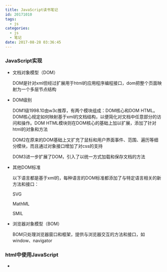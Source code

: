 ```yaml
---
title: JavaScript读书笔记
id: 20171010
tags:
  - js
categories:
  - js
  - 笔记
date: 2017-08-28 03:36:45
---
```


### JavaScript实现

- 文档对象模型（DOM）

  DOM是针对xml但经过扩展用于html的应用程序编程接口，dom把整个页面映射为一个多层节点结构

- DOM级别

  DOM1级1998.10由w3c推荐，有两个模块组成：DOM核心和DOM HTML。DOM核心规定如何映射基于xml的文档结构，以便简化对文档中任意部分的访问和操作。DOM HTML模块则在DOM核心的基础上加以扩展，添加了针对html的对象和方法

  DOM2在原来的DOM基础上又扩充了鼠标和用户界面事件、范围、遍历等细分模块，而且通过对象接口增加了对css的支持

  DOM3进一步扩展了DOM，引入了以统一方式加载和保存文档的方法

- 其他DOM标准

  以下语言都是基于xml的，每种语言的DOM标准都添加了与特定语言相关的新方法和接口：

  SVG

  MathML

  SMIL

- 浏览器对象模型（BOM）

  BOM只处理浏览器窗口和框架，提供与浏览器交互的方法和接口，如window、navigator


### html中使用JavaScript

* <script>元素

  用于向html页面插入JavaScript，有如下属性

  + async：可选，表示应该立即下载脚本，但不妨碍页面中的其他操作，不保证执行时间
  + defer：可选，表示脚本立即下载，但延迟执行，现实中，多个延迟脚本并不会按顺序执行，因此最好只包含一个延迟脚本

* 在XHTML中的用法

  * xhtml是基于xml的应用而重新定义的一个标准，编写XHTML比html严格得多，直接影响能否在嵌入javascript代码时使用<script />标签，比如a < b，XHTML会将< 解析为标签，这里需要使用'& l t;'代替


###文档模式

+ doctype是通过使用文档类型切换实现的，最初的两种文档模式是：混杂模式和标准模式。混杂模式会让IE的行为与IE5相同，而标准模式则让IE的行为更接近标准行为。这两种模式主要影响Css内容的呈现，某些情况下也会影响到js的解释执行

### typeof操作符

+ "undefined"---未定义

  + 声明变量但未对其加以初始化，但对未声明的变量也会返回undefined

+ "boolean"---布尔值

  + 只有true和false两个值，但是其他类型有等价的值

    | 数据类型      | 转换为true的值 | 转换为false的值 |
    | --------- | --------- | ---------- |
    | Boolean   | true      | false      |
    | String    | 任何非空字符串   | ""（空字符串）   |
    | Number    | 任何非零的数字   | 0和NaN      |
    | Object    | 任何对象      | null       |
    | Undefined |           | undefined  |
    |           |           |            |

+ "string"---字符串

  + ``````
    不可变
    var lang = "Java";
    lang = lang + "Script";
    首先创建一个能容纳是个字符的新字符串，然后在这个字符串中填充"Java"和"Script",最后一步是消回原来的字符串"Java"和"Script"，因此字符串的拼接很慢
    ``````

  + 转换为字符串

    第一种使用每个值的toString方法（null，undefined没有）；第二种，不知道类型，使用String()
+ "number"---数字

  + 浮点数值

    浮点数值中必须包含一个小数点，小数点后面必须至少有一位数字，最高精度17位

  + 数值范围

    5e-324~1.7976931348623157e+308，超出的会被转换成-Infinity或者Infinity

  + NaN

    任何数除以0会返回NaN，isNaN()用于判断是否"不是数值"

  + 数值转换

    Number()用于任何数据类型，parseInt()、parseFloat()转换字符串

+ "object"---对象或者null

  + null只有一个值，就是null，表示空指针对象，undefined == null // true

+ "function"---函数


### 操作符

+ 一元操作符

  + 只能操作一个值的操作符

  + 当执行前置递增和递减操作时，变量的值都是在语句被求值以前改变的

    ```
    var age = 29;
    var anotherAge = --age + 2;
    alert(age); // 28
    alert(anotherAge); //30
    ```

  + 后置递增和递减操作，变量的值都是在语句被求值以后改变

+ 一元加和减操作符

  + 用于基本算术运算









































